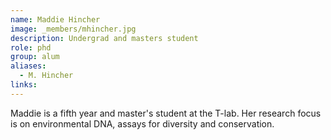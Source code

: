 ```yaml
---
name: Maddie Hincher
image: _members/mhincher.jpg
description: Undergrad and masters student
role: phd
group: alum
aliases:
  - M. Hincher
links:
---
```


Maddie is a fifth year and master's student at the T-lab. Her research focus is on environmental DNA, assays for diversity and conservation.